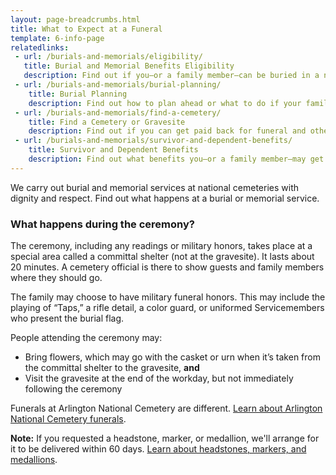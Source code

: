 ```yaml
---
layout: page-breadcrumbs.html
title: What to Expect at a Funeral
template: 6-info-page
relatedlinks:  
 - url: /burials-and-memorials/eligibility/
   title: Burial and Memorial Benefits Eligibility
   description: Find out if you—or a family member—can be buried in a national VA cemetery or get other burial honors.
 - url: /burials-and-memorials/burial-planning/
    title: Burial Planning
    description: Find out how to plan ahead or what to do if your family member has just died.
 - url: /burials-and-memorials/find-a-cemetery/
    title: Find a Cemetery or Gravesite
    description: Find out if you can get paid back for funeral and other burial costs.
 - url: /burials-and-memorials/survivor-and-dependent-benefits/
    title: Survivor and Dependent Benefits
    description: Find out what benefits you—or a family member—may get after the loss of a Veteran.
---
```


We carry out burial and memorial services at national cemeteries with dignity and respect. Find out what happens at a burial or memorial service. 

### What happens during the ceremony?

The ceremony, including any readings or military honors, takes place at a special area called a committal shelter (not at the gravesite). It lasts about 20 minutes. A cemetery official is there to show guests and family members where they should go. 

The family may choose to have military funeral honors. This may include the playing of “Taps,” a rifle detail, a color guard, or uniformed Servicemembers who present the burial flag. 

People attending the ceremony may:
- Bring flowers, which may go with the casket or urn when it’s taken from the committal shelter to the gravesite, **and**
- Visit the gravesite at the end of the workday, but not immediately following the ceremony

Funerals at Arlington National Cemetery are different. [Learn about Arlington National Cemetery funerals](http://www.arlingtoncemetery.mil/Funerals/About-Funerals). 

**Note:** If you requested a headstone, marker, or medallion, we'll arrange for it to be delivered within 60 days. [Learn about headstones, markers, and medallions](/burials-and-memorials/burial-planning/headstones-markers-medallions/).

